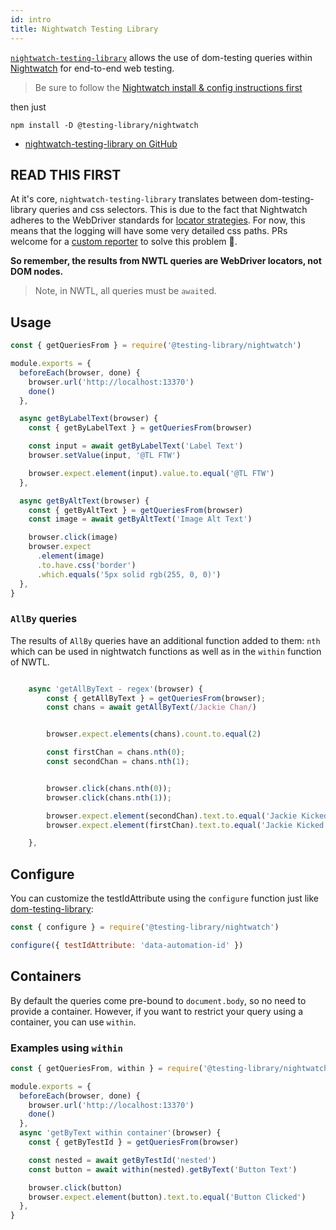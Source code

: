 ```yaml
---
id: intro
title: Nightwatch Testing Library
---
```


[`nightwatch-testing-library`][gh] allows the use of dom-testing queries within
[Nightwatch](https://nightwatchjs.org) for end-to-end web testing.

> Be sure to follow the
> [Nightwatch install & config instructions first](https://nightwatchjs.org/gettingstarted/installation/)

then just

```
npm install -D @testing-library/nightwatch
```

- [nightwatch-testing-library on GitHub][gh]

## READ THIS FIRST

At it's core, `nightwatch-testing-library` translates between
dom-testing-library queries and css selectors. This is due to the fact that
Nightwatch adheres to the WebDriver standards for
[locator strategies](https://www.w3.org/TR/webdriver/#locator-strategies). For
now, this means that the logging will have some very detailed css paths. PRs
welcome for a
[custom reporter](https://nightwatchjs.org/guide/extending-nightwatch/#custom-reporter)
to solve this problem 🤗.

**So remember, the results from NWTL queries are WebDriver locators, not DOM
nodes.**

> Note, in NWTL, all queries must be `await`ed.

## Usage

```javascript
const { getQueriesFrom } = require('@testing-library/nightwatch')

module.exports = {
  beforeEach(browser, done) {
    browser.url('http://localhost:13370')
    done()
  },

  async getByLabelText(browser) {
    const { getByLabelText } = getQueriesFrom(browser)

    const input = await getByLabelText('Label Text')
    browser.setValue(input, '@TL FTW')

    browser.expect.element(input).value.to.equal('@TL FTW')
  },

  async getByAltText(browser) {
    const { getByAltText } = getQueriesFrom(browser)
    const image = await getByAltText('Image Alt Text')

    browser.click(image)
    browser.expect
      .element(image)
      .to.have.css('border')
      .which.equals('5px solid rgb(255, 0, 0)')
  },
}
```

### `AllBy` queries

The results of `AllBy` queries have an additional function added to them: `nth`
which can be used in nightwatch functions as well as in the `within` function of
NWTL.

```javascript

    async 'getAllByText - regex'(browser) {
        const { getAllByText } = getQueriesFrom(browser);
        const chans = await getAllByText(/Jackie Chan/)


        browser.expect.elements(chans).count.to.equal(2)

        const firstChan = chans.nth(0);
        const secondChan = chans.nth(1);


        browser.click(chans.nth(0));
        browser.click(chans.nth(1));

        browser.expect.element(secondChan).text.to.equal('Jackie Kicked');
        browser.expect.element(firstChan).text.to.equal('Jackie Kicked');

    },

```

## Configure

You can customize the testIdAttribute using the `configure` function just like
[dom-testing-library][config]:

```javascript
const { configure } = require('@testing-library/nightwatch')

configure({ testIdAttribute: 'data-automation-id' })
```

## Containers

By default the queries come pre-bound to `document.body`, so no need to provide
a container. However, if you want to restrict your query using a container, you
can use `within`.

### Examples using `within`

```javascript
const { getQueriesFrom, within } = require('@testing-library/nightwatch')

module.exports = {
  beforeEach(browser, done) {
    browser.url('http://localhost:13370')
    done()
  },
  async 'getByText within container'(browser) {
    const { getByTestId } = getQueriesFrom(browser)

    const nested = await getByTestId('nested')
    const button = await within(nested).getByText('Button Text')

    browser.click(button)
    browser.expect.element(button).text.to.equal('Button Clicked')
  },
}
```

[config]: https://testing-library.com/docs/dom-testing-library/api-configuration
[gh]: https://github.com/testing-library/nightwatch-testing-library
